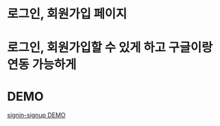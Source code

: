 # 로그인, 회원가입 페이지

# 로그인, 회원가입할 수 있게 하고 구글이랑 연동 가능하게

# DEMO

[signin-signup DEMO](https://remarkable-kangaroo-831c75.netlify.app/ "signin-signup DEMO로 이동")
